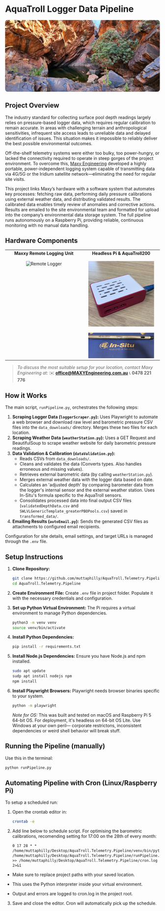 # AquaTroll Logger Data Pipeline
<img src="images/gorgeMonitoring.jpg" alt="Gorge monitoring site" style="width:100%; max-height:400px; object-fit:cover; border-radius: 8px;">

## Project Overview

The industry standard for collecting surface pool depth readings largely relies on pressure-based logger data, which requires regular calibration to remain accurate. In areas with challenging terrain and anthropological sensitivities, infrequent site access leads to unreliable data and delayed identification of issues. This situation makes it impossible to reliably deliver the best possible environmental outcomes.

Off-the-shelf telemetry systems were either too bulky, too power-hungry, or lacked the connectivity required to operate in steep gorges of the project environment. To overcome this, [Maxy Engineering](https://maxyengineering.com.au/) developed a highly portable, power-independent logging system capable of transmitting data via 4G/5G or the Iridium satellite network—eliminating the need for regular site visits.

This project links Maxy’s hardware with a software system that automates key processes: fetching raw data, performing daily pressure calibrations using external weather data, and distributing validated results. The calibrated data enables timely review of anomalies and corrective actions. Results are emailed to the site environmental team and formatted for upload into the company’s environmental data storage system. The full pipeline runs autonomously on a Raspberry Pi, providing reliable, continuous monitoring with no manual data handling.

## Hardware Components

<table>
  <tr>
    <td width="50%" valign="top" align="center">
      <strong>Maxxy Remote Logging Unit</strong><br><br>
      <img src="images/logger.jpg" alt="Remote Logger" width="100%"> 
    </td>
    <td width="50%" valign="top" align="center">
      <strong>Headless Pi & AquaTroll200</strong><br><br>
      <img src="images/raspberry_pi.jpg" alt="Headless Raspberry Pi Setup" width="90%">
      <br><br>
      <img src="images/aquaTroll200.jpg" alt="AquaTroll 200" width="90%">
    </td>
  </tr>
</table>

> *To discuss the most suitable setup for your location, contact Maxy Engineering at:*
> ✉️ **office@MAXYEngineering.com.au**
> 📞 **0478 221 776**

## How it Works

The main script, `runPipeline.py`, orchestrates the following steps:

1.  **Scraping Logger Data (`loggerScraper.py`):** Uses Playwright to automate a web browser and download raw level and barometric pressure CSV files into the `data_downloads/` directory. Merges these two files for each location.
2.  **Scraping Weather Data (`weatherStation.py`):** Uses a GET Request and BeautifulSoup to scrape weather website for daily barometric pressure readings.
3.  **Data Validation & Calibration (`dataValidation.py`):**
    *   Reads CSVs from `data_downloads/`.
    *   Cleans and validates the data (Converts types. Also handles erroneous and missing values).
    *   Retrieves external barometric data (by calling `weatherStation.py`).
    *   Merges external weather data with the logger data based on date.
    *   Calculates an 'adjusted depth' by comparing barometer data from the logger's internal sensor and the  external weather station. Uses In-Situ's formula specific to the AquaTroll sensors.
    *   Consolidates processed data into final output CSV files (`validatedDepthData.csv` and `SWLVLGenericTemplate_greaterPBOPools.csv`) saved in `transformed_data/`.
4.  **Emailing Results (`autoEmail.py`):** Sends the generated CSV files as attachments to configured email recipients.

Configuration for site details, email settings, and target URLs is managed through the `.env` file.

## Setup Instructions

1.  **Clone Repository:**
    ```bash
    git clone https://github.com/muttaphilly/AquaTroll.Telemetry.Pipeline.git
    cd AquaTroll.Telemetry.Pipeline
    ```

2.  **Create Environment File:**
    Create `.env` file in project folder. Populate it with the necessary credentials and configuration.

3.  **Set up Python Virtual Environment:**
    The Pi requires a virtual environment to manage Python dependencies.
    ```bash
    python3 -m venv venv
    source venv/bin/activate
    ```

4.  **Install Python Dependencies:**
    ```bash
    pip install -r requirements.txt
    ```

5.  **Install Node.js Dependencies:**
    Ensure you have Node.js and npm installed.
    ```bash
    sudo apt update
    sudp apt install nodejs npm
    npm install
    ```

6.  **Install Playwright Browsers:**
    Playwright needs browser binaries specific to your system.
    ```bash
    python -m playwright
    ```
    *Note for OS:* This was built and tested on macOS and Raspberry Pi 5 64-bit OS. For deployment, it's headless on 64-bit OS Lite. Use Windows at your own peril— corporate restrictons, inconsistent dependencies or weird shell behavior will break stuff.

## Running the Pipeline (manually)

Use this in the terminal:

```bash
python runPipeline.py
```

## Automating Pipeline with Cron (Linux/Raspberry Pi)

To setup a scheduled run: 

1.  Open the crontab editor in:
    ```bash
    crontab -e
    ```
2.  Add line below to schedule script. For optimising the barometric calibrations, recomending setting for 17:00 on the 28th of every month:
    ```cron
    0 17 28 * * /home/muttaphilly/Desktop/AquaTroll.Telemetry.Pipeline/venv/bin/python /home/muttaphilly/Desktop/AquaTroll.Telemetry.Pipeline/runPipeline.py >> /home/muttaphilly/Desktop/AquaTroll.Telemetry.Pipeline/cron.log 2>&1
    ```
* Make sure to replace project paths with your saved location.

* This uses the Python interpreter inside your virtual environment.

* Output and errors are logged to cron.log in the project root.

3.  Save and close the editor. Cron will automatically pick up the schedule.
